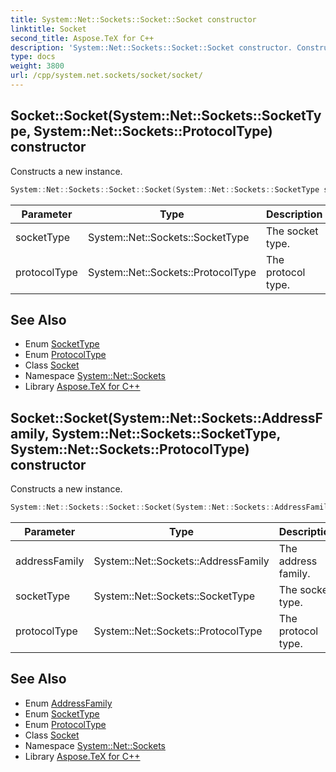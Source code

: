 ```yaml
---
title: System::Net::Sockets::Socket::Socket constructor
linktitle: Socket
second_title: Aspose.TeX for C++
description: 'System::Net::Sockets::Socket::Socket constructor. Constructs a new instance in C++.'
type: docs
weight: 3800
url: /cpp/system.net.sockets/socket/socket/
---
```

## Socket::Socket(System::Net::Sockets::SocketType, System::Net::Sockets::ProtocolType) constructor


Constructs a new instance.

```cpp
System::Net::Sockets::Socket::Socket(System::Net::Sockets::SocketType socketType, System::Net::Sockets::ProtocolType protocolType)
```


| Parameter | Type | Description |
| --- | --- | --- |
| socketType | System::Net::Sockets::SocketType | The socket type. |
| protocolType | System::Net::Sockets::ProtocolType | The protocol type. |

## See Also

* Enum [SocketType](../../sockettype/)
* Enum [ProtocolType](../../protocoltype/)
* Class [Socket](../)
* Namespace [System::Net::Sockets](../../)
* Library [Aspose.TeX for C++](../../../)
## Socket::Socket(System::Net::Sockets::AddressFamily, System::Net::Sockets::SocketType, System::Net::Sockets::ProtocolType) constructor


Constructs a new instance.

```cpp
System::Net::Sockets::Socket::Socket(System::Net::Sockets::AddressFamily addressFamily, System::Net::Sockets::SocketType socketType, System::Net::Sockets::ProtocolType protocolType)
```


| Parameter | Type | Description |
| --- | --- | --- |
| addressFamily | System::Net::Sockets::AddressFamily | The address family. |
| socketType | System::Net::Sockets::SocketType | The socket type. |
| protocolType | System::Net::Sockets::ProtocolType | The protocol type. |

## See Also

* Enum [AddressFamily](../../addressfamily/)
* Enum [SocketType](../../sockettype/)
* Enum [ProtocolType](../../protocoltype/)
* Class [Socket](../)
* Namespace [System::Net::Sockets](../../)
* Library [Aspose.TeX for C++](../../../)
